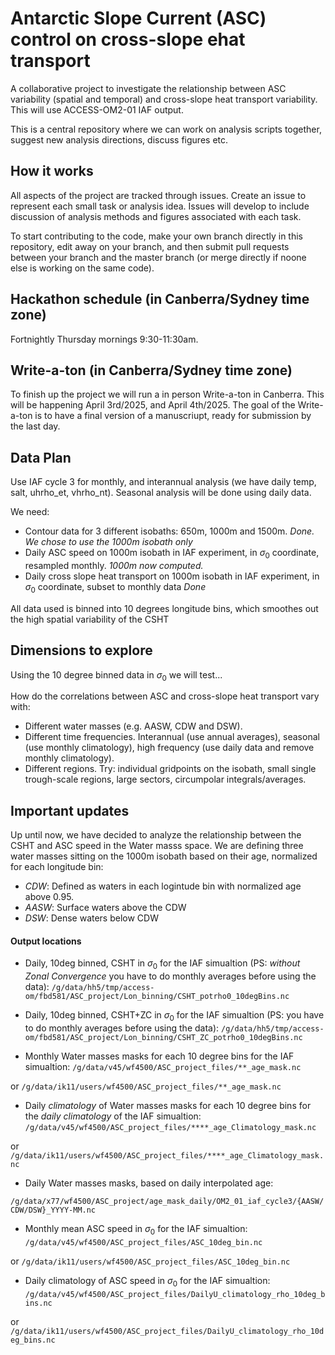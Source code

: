 # Antarctic Slope Current (ASC) control on cross-slope ehat transport

A collaborative project to investigate the relationship between ASC variability (spatial and temporal) and cross-slope heat transport variability. This will use ACCESS-OM2-01 IAF output.

This is a central repository where we can work on analysis scripts together, suggest new analysis directions, discuss figures etc.

## How it works
All aspects of the project are tracked through issues. Create an issue to represent each small task or analysis idea. Issues will develop to include discussion of analysis methods and figures associated with each task.

To start contributing to the code, make your own branch directly in this repository, edit away on your branch, and then submit pull requests between your branch and the master branch (or merge directly if noone else is working on the same code).

## Hackathon schedule (in Canberra/Sydney time zone)

Fortnightly Thursday mornings 9:30-11:30am.

## Write-a-ton (in Canberra/Sydney time zone)
To finish up the project we will run a in person Write-a-ton in Canberra. This will be happening April 3rd/2025, and April 4th/2025. The goal of the Write-a-ton is to have a final version of a manuscriupt, ready for submission by the last day.

## Data Plan
Use IAF cycle 3 for monthly,  and interannual analysis (we have daily temp, salt, uhrho_et, vhrho_nt). Seasonal analysis will be done using daily data.


We need:
* Contour data for 3 different isobaths: 650m, 1000m and 1500m. _Done. We chose to use the 1000m isobath only_
* Daily ASC speed on 1000m isobath in IAF experiment, in $\sigma_0$ coordinate, resampled monthly. _1000m now computed._
* Daily cross slope heat transport on 1000m isobath in IAF experiment, in $\sigma_0$ coordinate, subset to monthly data _Done_

All data used is binned into 10 degrees longitude bins, which smoothes out the high spatial variability of the CSHT

## Dimensions to explore

Using the 10 degree binned data in $\sigma_0$ we will test...

How do the correlations between ASC and cross-slope heat transport vary with:
* Different water masses (e.g. AASW, CDW and DSW).
* Different time frequencies. Interannual (use annual averages), seasonal (use monthly climatology), high frequency (use daily data and remove monthly climatology).
* Different regions. Try: individual gridpoints on the isobath, small single trough-scale regions, large sectors, circumpolar integrals/averages.


## Important updates
Up until now, we have decided to analyze the relationship between the CSHT and ASC speed in the Water masss space. We are defining three water masses sitting on the 1000m isobath based on their age, normalized for each longitude bin:
* _CDW_: Defined as waters in each logintude bin with normalized age above 0.95.
* _AASW_: Surface waters above the CDW
* _DSW_: Dense waters below CDW

#### Output locations

- Daily, 10deg binned,  CSHT in $\sigma_0$ for the IAF simualtion (PS: _without Zonal Convergence_ you have to do monthly averages before using the data):
`/g/data/hh5/tmp/access-om/fbd581/ASC_project/Lon_binning/CSHT_potrho0_10degBins.nc` 

- Daily, 10deg binned, CSHT+ZC in $\sigma_0$ for the IAF simualtion (PS: you have to do monthly averages before using the data):
`/g/data/hh5/tmp/access-om/fbd581/ASC_project/Lon_binning/CSHT_ZC_potrho0_10degBins.nc` 

- Monthly Water masses masks for each 10 degree bins for the IAF simualtion:
`/g/data/v45/wf4500/ASC_project_files/**_age_mask.nc`

or
`/g/data/ik11/users/wf4500/ASC_project_files/**_age_mask.nc`

- Daily _climatology_ of Water masses masks for each 10 degree bins for the _daily climatology_ of the IAF simualtion:
`/g/data/v45/wf4500/ASC_project_files/****_age_Climatology_mask.nc`

or
`/g/data/ik11/users/wf4500/ASC_project_files/****_age_Climatology_mask.nc`

- Daily Water masses masks, based on daily interpolated age:

`/g/data/x77/wf4500/ASC_project/age_mask_daily/OM2_01_iaf_cycle3/{AASW/CDW/DSW}_YYYY-MM.nc`

- Monthly mean ASC speed  in $\sigma_0$ for the IAF simualtion:
`/g/data/v45/wf4500/ASC_project_files/ASC_10deg_bin.nc`

or
`/g/data/ik11/users/wf4500/ASC_project_files/ASC_10deg_bin.nc`

- Daily climatology of ASC speed in $\sigma_0$ for the IAF simualtion:
`/g/data/v45/wf4500/ASC_project_files/DailyU_climatology_rho_10deg_bins.nc`

or
`/g/data/ik11/users/wf4500/ASC_project_files/DailyU_climatology_rho_10deg_bins.nc`
